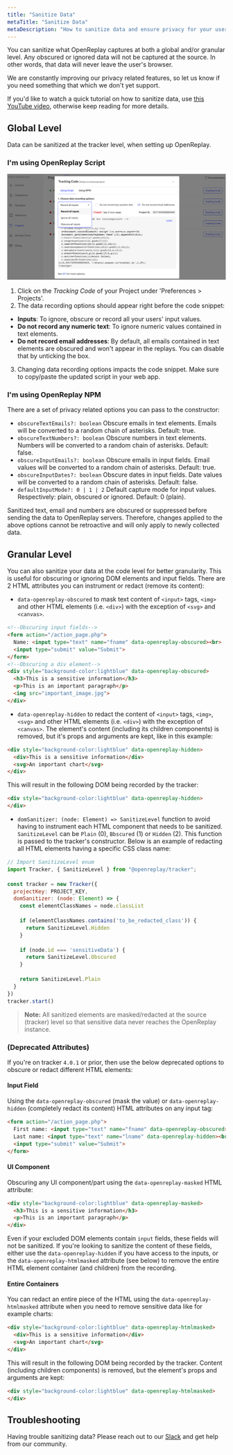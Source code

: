 ```yaml
---
title: "Sanitize Data"
metaTitle: "Sanitize Data"
metaDescription: "How to sanitize data and ensure privacy for your users."
---
```


You can sanitize what OpenReplay captures at both a global and/or granular level. Any obscured or ignored data will not be captured at the source. In other words, that data will never leave the user's browser.

We are constantly improving our privacy related features, so let us know if you need something that which we don't yet support.

If you'd like to watch a quick tutorial on how to sanitize data, use [this YouTube video](https://youtu.be/22-UCoocy6s), otherwise keep reading for more details.

## Global Level

Data can be sanitized at the tracker level, when setting up OpenReplay.

### I'm using OpenReplay Script

![Project Configuration in OpenReplay](../static/gdpr-1.png#center)

1) Click on the *Tracking Code* of your Project under 'Preferences > Projects'.
2) The data recording options should appear right before the code snippet:
- **Inputs**: To ignore, obscure or record all your users' input values.
- **Do not record any numeric text**: To ignore numeric values contained in text elements.
- **Do not record email addresses**: By default, all emails contained in text elements are obscured and won't appear in the replays. You can disable that by unticking the box.
3) Changing data recording options impacts the code snippet. Make sure to copy/paste the updated script in your web app.

### I'm using OpenReplay NPM

There are a set of privacy related options you can pass to the constructor:
- `obscureTextEmails?: boolean` Obscure emails in text elements. Emails will be converted to a random chain of asterisks. Default: true.
- `obscureTextNumbers?: boolean` Obscure numbers in text elements. Numbers will be converted to a random chain of asterisks. Default: false.
- `obscureInputEmails?: boolean` Obscure emails in input fields. Email values will be converted to a random chain of asterisks. Default: true.
- `obscureInputDates?: boolean` Obscure dates in input fields. Date values will be converted to a random chain of asterisks. Default: false.
- `defaultInputMode?: 0 | 1 | 2` Default capture mode for input values. Respectively: plain, obscured or ignored. Default: 0 (plain).

Sanitized text, email and numbers are obscured or suppressed before sending the data to OpenReplay servers. Therefore, changes applied to the above options cannot be retroactive and will only apply to newly collected data.

## Granular Level

You can also sanitize your data at the code level for better granularity. This is useful for obscuring or ignoring DOM elements and input fields. There are 2 HTML attributes you can instrument  or redact (remove its content):
- `data-openreplay-obscured` to mask text content of `<input>` tags, `<img>` and other HTML elements (i.e. `<div>`) with the exception of `<svg>` and `<canvas>`.

```HTML
<!--Obscuring input fields-->
<form action="/action_page.php">
  Name: <input type="text" name="fname" data-openreplay-obscured><br>
  <input type="submit" value="Submit">
</form>
<!--Obscuring a div element-->
<div style="background-color:lightblue" data-openreplay-obscured>
  <h3>This is a sensitive information</h3>
  <p>This is an important paragraph</p>
  <img src="important_image.jpg">
</div>
```

- `data-openreplay-hidden` to redact the content of `<input>` tags, `<img>`, `<svg>` and other HTML elements (i.e. `<div>`) with the exception of `<canvas>`. The element's content (including its children components) is removed, but it's props and arguments are kept, like in this example:

```HTML
<div style="background-color:lightblue" data-openreplay-hidden>
  <div>This is a sensitive information</div>
  <svg>An important chart</svg>
</div>
```

This will result in the following DOM being recorded by the tracker:

```HTML
<div style="background-color:lightblue" data-openreplay-hidden>
</div>
```

- `domSanitizer: (node: Element) => SanitizeLevel` function to avoid having to instrument each HTML component that needs to be sanitized. `SanitizeLevel` can be `Plain` (0), `Bbscured` (1) or `Hidden` (2). This function is passed to the tracker's constructor. Below is an example of redacting all HTML elements having a specific CSS class name:

```js
// Import SanitizeLevel enum
import Tracker, { SanitizeLevel } from "@openreplay/tracker";

const tracker = new Tracker({
  projectKey: PROJECT_KEY,
  domSanitizer: (node: Element) => {
    const elementClassNames = node.classList

    if (elementClassNames.contains('to_be_redacted_class')) {
      return SanitizeLevel.Hidden
    }

    if (node.id === 'sensitiveData') {
      return SanitizeLevel.Obscured
    }

    return SanitizeLevel.Plain
  }
})
tracker.start()
```

> **Note:** All sanitized elements are masked/redacted at the source (tracker) level so that sensitive data never reaches the OpenReplay instance.

### (Deprecated Attributes)

If you're on tracker `4.0.1` or prior, then use the below deprecated options to obscure or redact different HTML elements:

#### Input Field

Using the `data-openreplay-obscured` (mask the value) or `data-openreplay-hidden` (completely redact its content) HTML attributes on any input tag:

```HTML
<form action="/action_page.php">
  First name: <input type="text" name="fname" data-openreplay-obscured><br>
  Last name: <input type="text" name="lname" data-openreplay-hidden><br>
  <input type="submit" value="Submit">
</form>
```

#### UI Component

Obscuring any UI component/part using the `data-openreplay-masked` HTML attribute:

```HTML
<div style="background-color:lightblue" data-openreplay-masked>
  <h3>This is a sensitive information</h3>
  <p>This is an important paragraph</p>
</div>
```

Even if your excluded DOM elements contain `input` fields, these fields will not be sanitized. If you're looking to sanitize the content of these fields, either use the `data-openreplay-hidden` if you have access to the inputs, or the `data-openreplay-htmlmasked` attribute (see below) to remove the entire HTML element container (and children) from the recording.

#### Entire Containers

You can redact an entire piece of the HTML using the `data-openreplay-htmlmasked` attribute when you need to remove sensitive data like for example charts:

```HTML
<div style="background-color:lightblue" data-openreplay-htmlmasked>
  <div>This is a sensitive information</div>
  <svg>An important chart</svg>
</div>
```

This will result in the following DOM being recorded by the tracker. Content (including children components) is removed, but the element's props and arguments are kept:

```HTML
<div style="background-color:lightblue" data-openreplay-htmlmasked>
</div>
```

## Troubleshooting

Having trouble sanitizing data? Please reach out to our [Slack](https://slack.openreplay.com) and get help from our community.